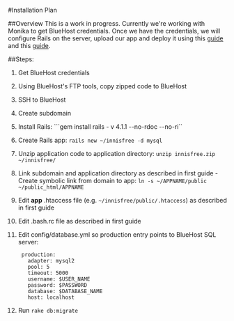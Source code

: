 #Installation Plan

##Overview
This is a work in progress. Currently we're working with Monika to get BlueHost credentials. Once we have the credentials, we will configure Rails on the server, upload our app and deploy it using this [guide](https://my.bluehost.com/cgi/help/rails) and this [guide](http://www.dotkam.com/2009/02/01/deploy-rails-application-on-bluehost/).

##Steps:
1. Get BlueHost credentials
2. Using BlueHost's FTP tools, copy zipped code to BlueHost
3. SSH to BlueHost
  1. Create subdomain
  2. Install Rails: ```gem install rails - v 4.1.1 --no-rdoc --no-ri``
  3. Create Rails app: ```rails new ~/innisfree -d mysql```
  4. Unzip application code to application directory: ```unzip innisfree.zip ~/innisfree/```
  5. Link subdomain and application directory as described in first guide
    - Create symbolic link from domain to app: ```ln -s ~/APPNAME/public ~/public_html/APPNAME```
  6. Edit __app__ .htaccess file (e.g. ```~/innisfree/public/.htaccess```) as described in first guide
  7. Edit .bash.rc file as described in first guide
4. Edit config/database.yml so production entry points to BlueHost SQL server:

        
        production:
          adapter: mysql2
          pool: 5
          timeout: 5000
          username: $USER_NAME
          password: $PASSWORD
          database: $DATABASE_NAME
          host: localhost
        
5. Run ```rake db:migrate```
